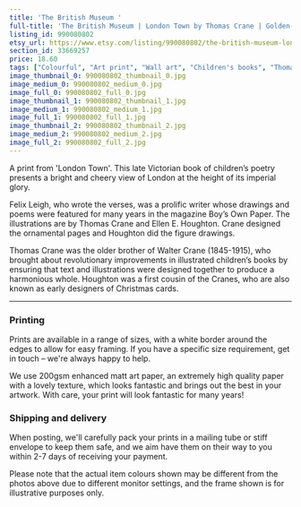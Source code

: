 ```yaml
---
title: 'The British Museum '
full-title: 'The British Museum | London Town by Thomas Crane | Golden-age children&#39;s illustration | Book print | Wall art decor | Art for kids'
listing_id: 990080802
etsy_url: https://www.etsy.com/listing/990080802/the-british-museum-london-town-by-thomas?utm_source=site&utm_medium=api&utm_campaign=api
section_id: 33669257
price: 18.60
tags: ["Colourful", "Art print", "Wall art", "Children's books", "Thomas Crane", "Illustration", "Illustrated print", "Golden age", "London Town", "Art for kids", "Children's print", "British Museum", "London Museums"]
image_thumbnail_0: 990080802_thumbnail_0.jpg
image_medium_0: 990080802_medium_0.jpg
image_full_0: 990080802_full_0.jpg
image_thumbnail_1: 990080802_thumbnail_1.jpg
image_medium_1: 990080802_medium_1.jpg
image_full_1: 990080802_full_1.jpg
image_thumbnail_2: 990080802_thumbnail_2.jpg
image_medium_2: 990080802_medium_2.jpg
image_full_2: 990080802_full_2.jpg
---
```

A print from &#39;London Town&#39;. This late Victorian book of children’s poetry presents a bright and cheery view of London at the height of its imperial glory. 

Felix Leigh, who wrote the verses, was a prolific writer whose drawings and poems were featured for many years in the magazine Boy’s Own Paper. The illustrations are by Thomas Crane and Ellen E. Houghton. Crane designed the ornamental pages and Houghton did the figure drawings. 

Thomas Crane was the older brother of Walter Crane (1845-1915), who brought about revolutionary improvements in illustrated children’s books by ensuring that text and illustrations were designed together to produce a harmonious whole. Houghton was a first cousin of the Cranes, who are also known as early designers of Christmas cards.

---

### Printing

Prints are available in a range of sizes, with a white border around the edges to allow for easy framing. If you have a specific size requirement, get in touch – we&#39;re always happy to help.

We use 200gsm enhanced matt art paper, an extremely high quality paper with a lovely texture, which looks fantastic and brings out the best in your artwork. With care, your print will look fantastic for many years!

### Shipping and delivery

When posting, we&#39;ll carefully pack your prints in a mailing tube or stiff envelope to keep them safe, and we aim have them on their way to you within 2-7 days of receiving your payment.

Please note that the actual item colours shown may be different from the photos above due to different monitor settings, and the frame shown is for illustrative purposes only.
